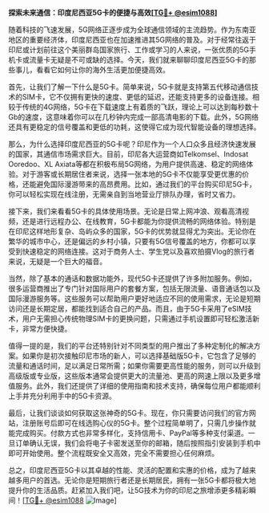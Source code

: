 **探索未来通信：印度尼西亚5G卡的便捷与高效[[TG💪+ @esim1088](https://t.me/s/esim1088)]**

随着科技的飞速发展，5G网络正逐步成为全球通信领域的主流趋势。作为东南亚地区的重要经济体，印度尼西亚也在加速推进其5G网络的普及。对于经常往返于印尼或计划前往这个美丽群岛国家旅行、工作或学习的人来说，一张优质的5G手机卡或流量卡无疑是不可或缺的选择。今天，我们就来聊聊印度尼西亚5G卡的那些事儿，看看它如何让你的海外生活更加便捷高效。

首先，让我们了解一下什么是5G卡。简单来说，5G卡就是支持第五代移动通信技术的SIM卡，它不仅拥有更快的速度、更低的延迟，还能支持更多的设备连接。相较于传统的4G网络，5G卡在下载速度上有着质的飞跃，理论上可以达到每秒数十Gb的速度，这意味着你可以在几秒钟内完成一部高清电影的下载。此外，5G网络还具有更稳定的信号覆盖和更低的功耗，这使得它成为现代智能设备的理想选择。

那么，为什么选择印度尼西亚的5G卡呢？印尼作为一个人口众多且经济快速发展的国家，其通信市场需求巨大。目前，印尼各大运营商如Telkomsel、Indosat Ooredoo、XL Axiata等都在积极布局5G网络，为用户提供高速、稳定的网络体验。对于游客或长期居住者来说，选择一张本地的5G卡不仅能享受更优惠的价格，还能避免国际漫游带来的高昂费用。比如，通过我们的平台购买印尼5G卡，你可以轻松实现在线注册，无需亲自到当地营业厅排队办理，省时又省力。

接下来，我们来看看5G卡的具体使用场景。无论是日常上网冲浪、观看高清视频，还是进行远程办公、在线教育，5G卡都能为你提供流畅的网络体验。特别是在印尼这样地形复杂、岛屿众多的国家，5G卡的优势就显得尤为突出。无论你在繁华的城市中心，还是偏远的乡村小镇，只要有5G信号覆盖的地方，你都可以享受到快速稳定的网络连接。这对于商务人士、学生党以及喜欢拍摄Vlog的旅行者来说，无疑是一个巨大的福音。

当然，除了基本的通话和数据功能外，现代5G卡还提供了许多附加服务。例如，很多运营商推出了专门针对国际用户的套餐方案，包括无限流量、语音通话包以及国际漫游服务等。这些服务可以帮助用户更好地适应不同的使用需求，无论是短期访问还是长期定居，都能找到适合自己的产品。而且，由于5G卡采用了eSIM技术，用户无需担心传统物理SIM卡的更换问题，只需通过手机设置即可轻松激活新卡，非常方便快捷。

值得一提的是，我们的平台还特别针对不同类型的用户推出了多种定制化的解决方案。如果你是初次接触印尼市场的新人，可以选择基础版5G卡，它包含了足够的流量和通话时间，足以满足日常所需；如果你需要更高性能的服务，则可以升级到高级版或专业版，这些版本通常会提供更大的流量池、更高的网速上限以及更多增值服务。此外，我们还提供了详细的使用指南和技术支持，确保每位用户都能顺利上手并充分利用手中的5G卡资源。

最后，让我们谈谈如何获取这张神奇的5G卡。现在，你只需要访问我们的官方网站，注册账号后即可在线选购心仪的5G卡。整个过程简单明了，只需几步操作就能完成购买。付款方式也非常多样化，支持信用卡、PayPal等多种支付渠道。一旦订单确认无误，我们会将电子卡密发送至你的邮箱，随后按照指引安装到手机中即可开始使用。整个流程既安全又高效，完全不需要担心任何麻烦。

总之，印度尼西亚5G卡以其卓越的性能、灵活的配置和实惠的价格，成为了越来越多用户的首选。无论你是短期旅行者还是长期居民，拥有一张5G卡都将极大地提升你的生活品质。赶紧加入我们吧，让5G技术为你的印尼之旅增添更多精彩瞬间！[[TG💪+ @esim1088](https://t.me/s/esim1088) ![Image](https://i.postimg.cc/4NQfJmqS/Snipaste-2025-05-13-00-14-12.png)]